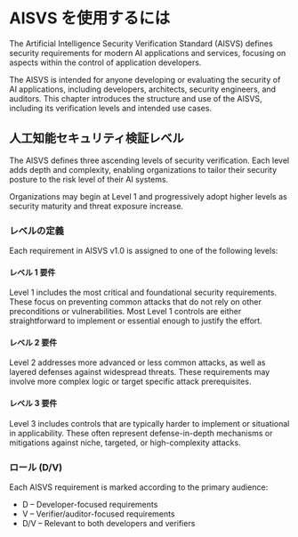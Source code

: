 # AISVS を使用するには

The Artificial Intelligence Security Verification Standard (AISVS) defines security requirements for modern AI applications and services, focusing on aspects within the control of application developers.

The AISVS is intended for anyone developing or evaluating the security of AI applications, including developers, architects, security engineers, and auditors. This chapter introduces the structure and use of the AISVS, including its verification levels and intended use cases.

## 人工知能セキュリティ検証レベル

The AISVS defines three ascending levels of security verification. Each level adds depth and complexity, enabling organizations to tailor their security posture to the risk level of their AI systems.

Organizations may begin at Level 1 and progressively adopt higher levels as security maturity and threat exposure increase.

### レベルの定義

Each requirement in AISVS v1.0 is assigned to one of the following levels:

#### レベル 1 要件

Level 1 includes the most critical and foundational security requirements. These focus on preventing common attacks that do not rely on other preconditions or vulnerabilities. Most Level 1 controls are either straightforward to implement or essential enough to justify the effort.

#### レベル 2 要件

Level 2 addresses more advanced or less common attacks, as well as layered defenses against widespread threats. These requirements may involve more complex logic or target specific attack prerequisites.

#### レベル 3 要件

Level 3 includes controls that are typically harder to implement or situational in applicability. These often represent defense-in-depth mechanisms or mitigations against niche, targeted, or high-complexity attacks.

### ロール (D/V)

Each AISVS requirement is marked according to the primary audience:

* D – Developer-focused requirements
* V – Verifier/auditor-focused requirements
* D/V – Relevant to both developers and verifiers
